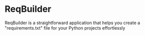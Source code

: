 # ReqBuilder
ReqBuilder is a straightforward application that helps you create a "requirements.txt" file for your Python projects effortlessly
